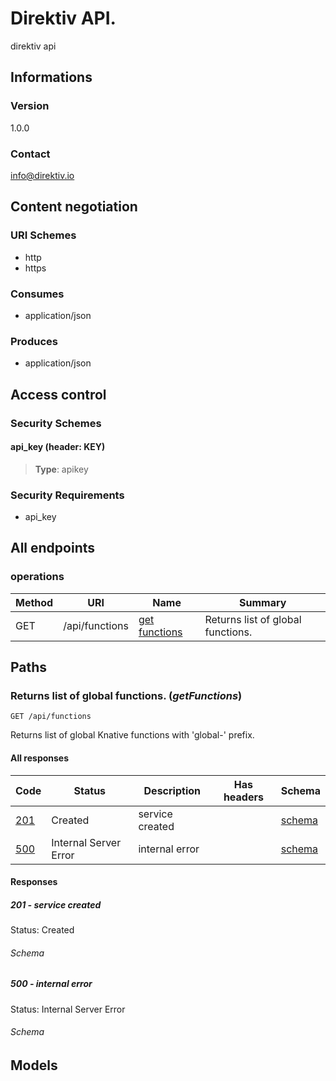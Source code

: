 


# Direktiv API.
direktiv api
  

## Informations

### Version

1.0.0

### Contact

 info@direktiv.io 

## Content negotiation

### URI Schemes
  * http
  * https

### Consumes
  * application/json

### Produces
  * application/json

## Access control

### Security Schemes

#### api_key (header: KEY)



> **Type**: apikey

### Security Requirements
  * api_key

## All endpoints

###  operations

| Method  | URI     | Name   | Summary |
|---------|---------|--------|---------|
| GET | /api/functions | [get functions](#get-functions) | Returns list of global functions. |
  


## Paths

### <span id="get-functions"></span> Returns list of global functions. (*getFunctions*)

```
GET /api/functions
```

Returns list of global Knative functions with 'global-' prefix.

#### All responses
| Code | Status | Description | Has headers | Schema |
|------|--------|-------------|:-----------:|--------|
| [201](#get-functions-201) | Created | service created |  | [schema](#get-functions-201-schema) |
| [500](#get-functions-500) | Internal Server Error | internal error |  | [schema](#get-functions-500-schema) |

#### Responses


##### <span id="get-functions-201"></span> 201 - service created
Status: Created

###### <span id="get-functions-201-schema"></span> Schema

##### <span id="get-functions-500"></span> 500 - internal error
Status: Internal Server Error

###### <span id="get-functions-500-schema"></span> Schema

## Models
